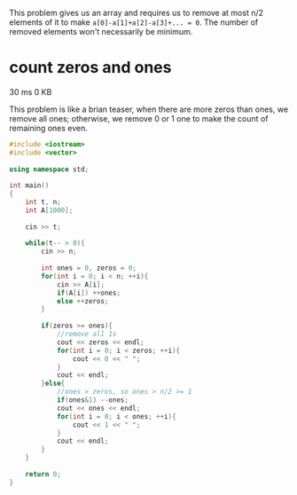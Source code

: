 This problem gives us an array and requires us to remove at most n/2 elements of it to make `a[0]-a[1]+a[2]-a[3]+... = 0`. 
The number of removed elements won't necessarily be minimum.

# count zeros and ones
30 ms	0 KB

This problem is like a brian teaser, when there are more zeros than ones, we remove all ones; otherwise, we remove 0 or 1 one to make the count of remaining ones even.

```cpp
#include <iostream>
#include <vector>
 
using namespace std;
 
int main()
{
    int t, n;
    int A[1000];
    
    cin >> t;
    
    while(t-- > 0){
        cin >> n;
        
        int ones = 0, zeros = 0;
        for(int i = 0; i < n; ++i){
            cin >> A[i];
            if(A[i]) ++ones;
            else ++zeros;
        }
        
        if(zeros >= ones){
            //remove all 1s
            cout << zeros << endl;
            for(int i = 0; i < zeros; ++i){
                cout << 0 << " ";
            }
            cout << endl;
        }else{
            //ones > zeros, so ones > n/2 >= 1
            if(ones&1) --ones;
            cout << ones << endl;
            for(int i = 0; i < ones; ++i){
                cout << 1 << " ";
            }
            cout << endl;
        }
    }
 
    return 0;
}
```
